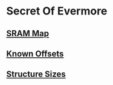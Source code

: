 ﻿# Secret Of Evermore

## [SRAM Map](Items/Sram.md)
## [Known Offsets](Offsets.md)
## [Structure Sizes](Sizes.md)

